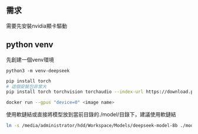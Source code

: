 ## 需求
需要先安裝nvidia顯卡驅動

## python venv
先創建一個venv環境
```base
python3 -m venv-deepseek
```

```bash
pip install torch
# 這個安裝包非常大
pip install torch torchvision torchaudio --index-url https://download.pytorch.org/whl/cu118
```

```bash
docker run --gpus "device=0" <image name>
```
使用軟鏈結或直接將模型放到當前目錄的./model/目錄下，建議使用軟鏈結
```bash
ln -s /media/administrator/hdd/Workspace/Models/deepseek-model-8b ./model
```